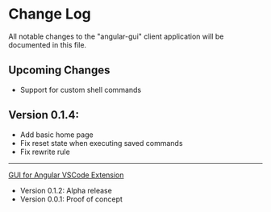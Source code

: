 # Change Log
All notable changes to the "angular-gui" client application will be documented in this file.

## Upcoming Changes

* Support for custom shell commands

## Version 0.1.4:

* Add basic home page
* Fix reset state when executing saved commands
* Fix rewrite rule

---
[GUI for Angular VSCode Extension](https://github.com/angular-gui/vscode-angular-gui/blob/master/CHANGELOG.md)

* Version 0.1.2: Alpha release
* Version 0.0.1: Proof of concept
